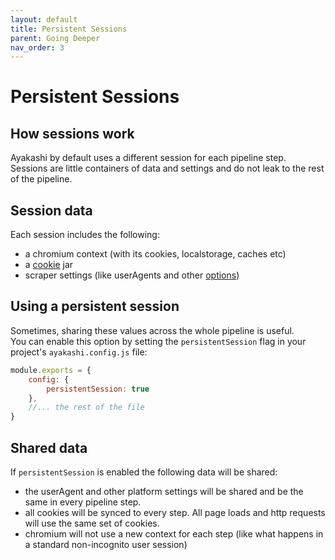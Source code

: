```yaml
---
layout: default
title: Persistent Sessions
parent: Going Deeper
nav_order: 3
---
```

# Persistent Sessions

## How sessions work

Ayakashi by default uses a different session for each pipeline step.  
Sessions are little containers of data and settings and do not leak to the rest of
the pipeline.

## Session data

Each session includes the following:

* a chromium context (with its cookies, localstorage, caches etc)
* a [cookie](/docs/going_deeper/manipulating-cookies.html) jar
* scraper settings (like userAgents and other [options](/docs/reference/ayakashi-config-file.html#emulatoroptions))

## Using a persistent session

Sometimes, sharing these values across the whole pipeline is useful.  
You can enable this option by setting the `persistentSession` flag in your project's `ayakashi.config.js` file:

```js
module.exports = {
    config: {
        persistentSession: true
    },
    //... the rest of the file
}
```

## Shared data

If `persistentSession` is enabled the following data will be shared:

* the userAgent and other platform settings will be shared and be the
same in every pipeline step.
* all cookies will be synced to every step. All page loads and http requests will
use the same set of cookies.
* chromium will not use a new context for each step (like what happens in a standard non-incognito user session)